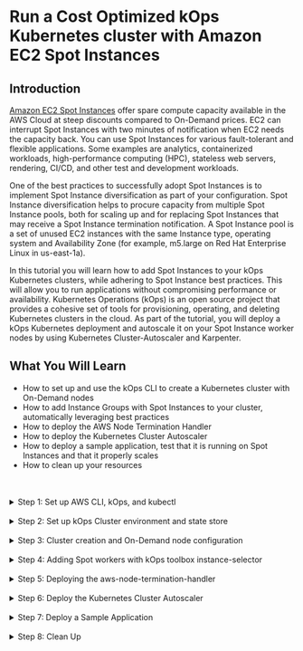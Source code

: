 # Run a Cost Optimized kOps Kubernetes cluster with Amazon EC2 Spot Instances

## Introduction

[Amazon EC2 Spot Instances](https://aws.amazon.com/ec2/spot/) offer spare compute capacity available in the AWS Cloud at steep discounts compared to On-Demand prices. EC2 can interrupt Spot Instances with two minutes of notification when EC2 needs the capacity back. You can use Spot Instances for various fault-tolerant and flexible applications. Some examples are analytics, containerized workloads, high-performance computing (HPC), stateless web servers, rendering, CI/CD, and other test and development workloads.

One of the best practices to successfully adopt Spot Instances is to implement Spot Instance diversification as part of your configuration. Spot Instance diversification helps to procure capacity from multiple Spot Instance pools, both for scaling up and for replacing Spot Instances that may receive a Spot Instance termination notification. A Spot Instance pool is a set of unused EC2 instances with the same Instance type, operating system and Availability Zone (for example, m5.large on Red Hat Enterprise Linux in us-east-1a).

In this tutorial you will learn how to add Spot Instances to your kOps Kubernetes clusters, while adhering to Spot Instance best practices. This will allow you to run applications without compromising performance or availability. Kubernetes Operations (kOps) is an open source project that provides a cohesive set of tools for provisioning, operating, and deleting Kubernetes clusters in the cloud. As part of the tutorial, you will deploy a kOps Kubernetes deployment and autoscale it on your Spot Instance worker nodes by using Kubernetes Cluster-Autoscaler and Karpenter.

## What You Will Learn

- How to set up and use the kOps CLI to create a Kubernetes cluster with On-Demand nodes
- How to add Instance Groups with Spot Instances to your cluster, automatically leveraging best practices
- How to deploy the AWS Node Termination Handler
- How to deploy the Kubernetes Cluster Autoscaler
- How to deploy a sample application, test that it is running on Spot Instances and that it properly scales
- How to clean up your resources
<br/>
<br/>

<details>
  <summary>Step 1: Set up AWS CLI, kOps, and kubectl</summary>
<br/>

In this step you will install all the dependencies that you will need during the tutorial.
<br/>

1. Install version 2 of the AWS CLI by running the following commands — if you’re using Linux — or follow the instructions in the [AWS CLI installation guide](https://docs.aws.amazon.com/cli/latest/userguide/install-cliv2.html) for different operating systems.

   ```bash
   curl "https://awscli.amazonaws.com/awscli-exe-linux-x86_64.zip" -o "awscliv2.zip"
   unzip awscliv2.zip
   sudo ./aws/install
   ```

2. kOps requires that you have AWS credentials configured in your environment. The `aws configure` command is the fastest way to set up your AWS CLI installation for general use. Run the command and follow the prompts. You can use Administrator IAM policy, but if you want to limit the permissions required by kOps, the minimum required IAM privileges you will need are:

- AmazonEC2FullAccess
- AmazonRoute53FullAccess
- AmazonS3FullAccess
- IAMFullAccess
- AmazonVPCFullAccess
- Events:
  - DeleteRule
  - ListRules
  - ListTargetsByRule
  - ListTagsForResource
  - PutEvents
  - PutRule
  - PutTargets
  - RemoveTargets
  - TagResource
- SQS:
  - CreateQueue
  - DeleteQueue
  - GetQueueAtttributes   
  - ListQueues
  - ListQueueTags 

3. [Install kOps](https://kops.sigs.k8s.io/getting_started/install/) in your environment. You can also follow this guide to install kOps for other architectures and platforms. At the time of writing, the latest version of kOps is v1.23.1

    ```bash
    export KOPS_VERSION=v1.23.1
    curl -LO https://github.com/kubernetes/kops/releases/download/${KOPS_VERSION}/kops-linux-amd64
    chmod +x kops-linux-amd64
    sudo mv kops-linux-amd64 /usr/local/bin/kops
    kops version
    ```

4. Install Kubectl. You can also follow [this guide](https://kubernetes.io/docs/tasks/tools/install-kubectl/) for other architectures and platforms. You should use the same major kubectl version as the kOps version selected.

    ```bash
    export KUBECTL_VERSION=v1.23.6
    sudo curl --silent --location -o /usr/local/bin/kubectl https://storage.googleapis.com/kubernetes-release/release/${KUBECTL_VERSION}/bin/linux/amd64/kubectl
    sudo chmod +x /usr/local/bin/kubectl
    kubectl version
    ```

5. In addition to kOps and kubectl, install [yq](https://github.com/mikefarah/yq/), a portable command-line YAML processor. You can follow yq [installation instructions](https://mikefarah.gitbook.io/yq/) for your system. On Cloud9 and Linux, you can install yq with the command on the right. The command requires that Go tools are installed in your environment. You can run  `go version` to check if Go is already installed in your environment; if it is not, [install go tools](https://golang.org/doc/install#install) before proceeding with this step.

    ```bash
    GO111MODULE=on go get github.com/mikefarah/yq ; export PATH=$PATH:~/go/bin
    ```
</details>

<br/>

<details>
  <summary>Step 2: Set up kOps Cluster environment and state store</summary>
<br/>

In this step you will configure some of the environment variables that will be used to set up your environment, and create and configure the S3 bucket that kOps will use as [states store](https://kops.sigs.k8s.io/state/).


1. Export environment variables according to the following requirements:
    - The name of your cluster will be **“spot-kops-cluster”**. To reduce the dependencies on other services, in this tutorial you will create your cluster using [Gossip DNS](https://kops.sigs.k8s.io/gossip/), hence the cluster domain will be **k8s.local** and the fully qualified name of the cluster **spot-kops-cluster.k8s.local**.
    - You will also create an S3 bucket where kOps configuration and the cluster's state will be stored. You will use [uuidgen](https://man7.org/linux/man-pages/man1/uuidgen.1.html) to generate a [unique S3 bucket name](https://docs.aws.amazon.com/AmazonS3/latest/dev/UsingBucket.html).
    - In the above command, you will set the environment variables that will be used across the rest of the session.

    ```bash
    export NAME=spot-kops-cluster.k8s.local
    export KOPS_STATE_PREFIX=spot-kops-$(uuidgen)
    export KOPS_STATE_STORE=s3://${KOPS_STATE_PREFIX}
    ```

2. Additionally you will set a few other environment variables that define the region and availability zones where your cluster will be deployed. In this tutorial, the region will be “us-east-1”, you can change this and point it to the region where you would prefer running your cluster.

    ```bash
    export AWS_REGION=us-east-1
    export AWS_REGION_AZS=$(aws ec2 describe-availability-zones \
    --region ${AWS_REGION} \
    --query 'AvailabilityZones[0:3].ZoneName' \
    --output text | \
    sed 's/\t/,/g')
    ```

3. Now that you have the name of your cluster and S3 State Store bucket defined, let's create the S3 bucket.

    ```bash
    aws s3api create-bucket \
    --bucket ${KOPS_STATE_PREFIX} \
    --region ${AWS_REGION} 
    ```

4. Once the bucket has been created, you can apply one of kOps best practices by enabling S3 Versioning on the bucket. S3 is acting as the state store, and by enabling versioning on the bucket you will be able to recover your cluster back to a previous state and configuration.

    ```bash
    aws s3api put-bucket-versioning \
    --bucket ${KOPS_STATE_PREFIX} \
    --region ${AWS_REGION} \
    --versioning-configuration Status=Enabled
    ```
</details>

<br/>

<details>
  <summary>Step 3: Cluster creation and On-Demand node configuration</summary>
<br/>

In this step you will create the cluster control plane and a kOps InstanceGroup with OnDemand instances. You will also add some labels to the group, so that you can place pods accordingly later on.

1. It is now time to create the cluster. You will build a [Highly Available (HA)](https://kops.sigs.k8s.io/operations/high_availability/) cluster using m5.large instances for the [kubernetes masters](https://kubernetes.io/docs/concepts/) spread across three Availability Zones. Additionally you will create an InstanceGroup with two t3.large OnDemand worker nodes, that you will use to demonstrate how you can configure your applications to run on Spot or OnDemand Instances, depending on the type of workflow.

    ```bash
    kops create cluster \
    --name ${NAME} \
    --state ${KOPS_STATE_STORE} \
    --cloud aws \
    --master-size m5.large \
    --master-count 3 \
    --master-zones ${AWS_REGION_AZS} \
    --zones ${AWS_REGION_AZS} \
    --node-size t3.large \
    --node-count 2 \
    --dns private 
    ```

2. Great! The output of the previous command displays all the resources that will be created. You can check that the cluster configuration has been written to the kOps state S3 bucket. The following command should showcase the cluster state, and yield and an output similar to the following one:

    ```bash
    aws s3 ls --recursive ${KOPS_STATE_STORE}
    ```

    ```bash
    2022-05-11 00:08:21          0 spot-kops-cluster.k8s.local/clusteraddons/default
    2022-05-11 00:08:21       1723 spot-kops-cluster.k8s.local/config
    2022-05-11 00:08:21        454 spot-kops-cluster.k8s.local/instancegroup/master-us-east-1a
    2022-05-11 00:08:21        454 spot-kops-cluster.k8s.local/instancegroup/master-us-east-1b
    2022-05-11 00:08:21        454 spot-kops-cluster.k8s.local/instancegroup/master-us-east-1c
    2022-05-11 00:08:21        450 spot-kops-cluster.k8s.local/instancegroup/nodes-us-east-1a
    2022-05-11 00:08:21        450 spot-kops-cluster.k8s.local/instancegroup/nodes-us-east-1b
    2022-05-11 00:08:21        450 spot-kops-cluster.k8s.local/instancegroup/nodes-us-east-1c
    ```

3. As for the two nodes in the InstanceGroup that you created, you should label those as OnDemand nodes by adding a lifecycle label. kOps created an instance group per AZ for your nodes, so you will apply the changes to each of them. To merge the new configuration attributes to the cluster nodes, you will use yq.

    ```bash
    for availability_zone in $(echo ${AWS_REGION_AZS} | sed 's/,/ /g')
    do
    NODEGROUP_NAME=nodes-${availability_zone}
    echo "Updating configuration for group ${NODEGROUP_NAME}"
    cat << EOF > ./nodes-extra-labels.yaml
    spec:
      nodeLabels:
        kops.k8s.io/lifecycle: OnDemand
    EOF
    kops get instancegroups --name ${NAME} ${NODEGROUP_NAME} -o yaml > ./${NODEGROUP_NAME}.yaml
    yq merge --overwrite --inplace ./${NODEGROUP_NAME}.yaml ./nodes-extra-labels.yaml
    aws s3 cp ${NODEGROUP_NAME}.yaml ${KOPS_STATE_STORE}/${NAME}/instancegroup/${NODEGROUP_NAME}
    done
    ```

4. You can validate the result of your changes by running the following command, and verifying that the labels have been added to the spec.nodeLabels section. The output of this command should be: 
    - Instancegroup nodes-us-east-1a contains label kops.k8s.io/lifecycle: OnDemand
    - Instancegroup nodes-us-east-1b contains label kops.k8s.io/lifecycle: OnDemand
    - Instancegroup nodes-us-east-1c contains label kops.k8s.io/lifecycle: OnDemand

    ```bash
    for availability_zone in $(echo ${AWS_REGION_AZS} | sed 's/,/ /g')
    do
    NODEGROUP_NAME=nodes-${availability_zone}
    kops get ig --name ${NAME} ${NODEGROUP_NAME} -o yaml | grep "lifecycle: OnDemand" > /dev/null
    if [ $? -eq 0 ]
    then
        echo "Instancegroup ${NODEGROUP_NAME} contains label kops.k8s.io/lifecycle: OnDemand"
    else
        echo "Instancegroup ${NODEGROUP_NAME} DOES NOT contains label kops.k8s.io/lifecycle: OnDemand"
    fi
    done
    ```

5. Aside from validating that the lifecycle label is set up, you can inspect one of the nodegroup's configuration. Run the following command to view it.

    ```bash
    kops get ig --name ${NAME} nodes-$(echo ${AWS_REGION_AZS}|cut -d, -f 1) -o yaml
    ```

</details>

<br/>

<details>
  <summary>Step 4: Adding Spot workers with kOps toolbox instance-selector</summary>
<br/>

Until January of 2021, to adhere to Spot best practices using kOps, users were required to select a group of Spot instances to diversify manually. They then had to configure a [MixedInstancePolicy InstanceGroup](https://kops.sigs.k8s.io/instance_groups/#mixedinstancepolicy-aws-only) in order to apply diversification within the instance group. In that date, we introduced a new tool: **kOps toolbox instance-selector**. This tool is distributed as part of the standard kOps distribution, and it simplifies the creation of kOps Instance Groups, by creating groups that fully adhere to Spot Instances best practices.

In order to tap into multiple Spot capacity pools, you will create two Instance Groups, each containing multiple instance types. Diversifying into more capacity pools increases the chances of achieving the desired scale, and maintaining it if some of the capacity pools get interrupted (when EC2 needs the capacity back). Each Instance Group ([EC2 Auto Scaling group](https://aws.amazon.com/ec2/autoscaling/)) will launch instances using Spot pools that are optimally chosen based on the available Spot capacity.


1. The following  command creates an Instance Group, which will be called **spot-group-base-4vcpus-16gb**. To create the group, use kOps toolbox instance-selector, which saves the effort of manually configuring the new group for diversification. In this case, use the `--instance-type-base` with m5.xlarge as your base instance, made up of pools from the latest generations. You can get more information about which parameters `kops toolbox instance-selector` uses by running **kops toolbox instance-selsector –-help**

    ```bash
    kops toolbox instance-selector "spot-group-base-4vcpus-16gb" \
    --usage-class spot --cluster-autoscaler \
    --base-instance-type "m5.xlarge" --burst-support=false \
    --deny-list '^?[1-3].*\..*' --gpus 0 \
    --node-count-max 5 --node-count-min 1 \
    --name ${NAME} 
    ```

2. Now let’s create the second Instance Group. This time, you will create the group **spot-group-base-2vcpus-8gb**, using a different approach as in the previous step. Instead of defining a base instance type, now you will specify the amount of memory and vcpus:

    ```bash
    kops toolbox instance-selector "spot-group-base-2vcpus-8gb" \
    --usage-class spot --cluster-autoscaler \
    --flexible --burst-support=false \
    --vcpus-min=2 --vcpus-max=2 --memory-min 8gb --memory-max 8gb \
    --deny-list '^?[1-3].*\..*' --gpus 0 \
    --node-count-max 5 --node-count-min 1 \
    --name ${NAME}
    ```

3. Before proceeding with the final instantiation of the cluster, let’s validate and review the newly created Instance Group's configuration. Run the following command to display the configuration of the **spot-group-base-2vcpus-8gb** Instance Group.

    ```bash
    kops get ig spot-group-base-2vcpus-8gb --name $NAME -o yaml
    ```

4. Your cluster is now configured with all the resources depicted in the architecture diagram below. 

    ![Architecture Diagram](/arch.png)
    <br/>

    However, you have only configured the cluster up to this point. To actually instantiate it, you must execute the following command:

    ```bash
    kops update cluster --state=${KOPS_STATE_STORE} --name=${NAME} --yes --admin 
    ```

   > :warning: If your environment previously had a kubeconfig file, you may need to run `kops export kubeconfig ${NAME} --admin` to store the configuration and change the config. ]

5. The command in the previous step will start requesting for all the cluster resources, and end up with an output similar to the following one. This may take around five minutes.

    ```bash
    Cluster is starting.  It should be ready in a few minutes.

    Suggestions:
    * validate cluster: kops validate cluster --wait 10m
    * list nodes: kubectl get nodes --show-labels
    * ssh to the master: ssh -i ~/.ssh/id_rsa ubuntu@api.spot-kops-cluster.k8s.local
    * the ubuntu user is specific to Ubuntu. If not using Ubuntu please use the appropriate user based on your OS.
    * read about installing addons at: https://kops.sigs.k8s.io/addons.
    ```

6. You can run the **kOps validate cluster** command to evaluate the state of the cluster a few times per minute, capturing the progress of its creation.

    ```bash
    kops validate cluster --wait 10m
    ```

The command will raise errors until the cluster is created.

7. Once the cluster is in a healthy state, you can list nodes to check that the cluster and all its associated resources are up and running.

    ```bash
    kubectl get nodes --show-labels
    ```

</details>

<br/>

<details>
  <summary>Step 5: Deploying the aws-node-termination-handler</summary>
<br/>

When an interruption happens, EC2 sends a [Spot interruption notification](https://docs.aws.amazon.com/AWSEC2/latest/UserGuide/spot-interruptions.html) to the instance, giving the application two minutes to gracefully handle that interruption, and minimize the impact to its availability or performance. Also, recently the new [Instance Rebalance Recommendation](https://docs.aws.amazon.com/AWSEC2/latest/UserGuide/rebalance-recommendations.html) signal was made available, which notifies you when a Spot Instance is at elevated risk of interruption; it can arrive sooner that the Spot interruption notice, giving you extra time to proactively manage the Spot Instance, by rebalancing to new or existing Spot Instances that are not at risk. In order to gracefully handle either scenario on Kubernetes, we will deploy the  [aws-node-termination-handler](https://github.com/aws/aws-node-termination-handler) in this section. 

Let's proceed to installing the [aws-node-termination-handler](https://github.com/aws/aws-node-termination-handler) in Queue Processor mode, with the help of kOps. The Handler will continuously poll an Amazon SQS queue, which receives events emitted by Amazon EventBridge that can lead to the termination of the nodes in your cluster (Spot Interruption/Rebalance events, maintenance events, Auto-Scaling Group lifycle hooks and [more](https://github.com/aws/aws-node-termination-handler#queue-processor)). This enables the Handler to [cordon](https://kubernetes.io/docs/reference/generated/kubectl/kubectl-commands#cordon) and [drain](https://kubernetes.io/docs/reference/generated/kubectl/kubectl-commands#drain) the node - also issuing a SIGTERM to the Pods and containers running on it, in order to achieve a graceful application termination. 

1. kOps facilitates the deployment of the aws-node-termination-handler, allowing you to add its configuration as an addon to the kOps cluster spec. This addon also takes care of deploying all the necessary AWS infrastructure for you: SQS Queue, EventBridge rules, and the necessary Auto-Scaling group Lifecycle hooks. Deploy the aws-node-termination-handler addon with the following command:


    ```bash
    kops get cluster --name ${NAME} -o yaml > ~/environment/cluster_config.yaml 
    cat << EOF > ./node_termination_handler_addon.yaml
    spec:
      nodeTerminationHandler:
        cpuRequest: 200m
        enabled: true
        enableSQSTerminationDraining: true
        managedASGTag: "aws-node-termination-handler/managed"
    EOF
    yq merge --overwrite --inplace ~/environment/cluster_config.yaml ~/environment/node_termination_handler_addon.yaml
    aws s3 cp ~/environment/cluster_config.yaml ${KOPS_STATE_STORE}/${NAME}/config
    kops update cluster --state=${KOPS_STATE_STORE} --name=${NAME} --yes --admin
    ```

2. To check that the aws-node-termination-handler has been deployed successfully, execute the following command.

    ```bash
    kubectl get deployment aws-node-termination-handler -n kube-system -o wide
    ```
</details>
<br/>

<details>
  <summary>Step 6: Deploy the Kubernetes Cluster Autoscaler</summary>
<br/>


[Cluster Autoscaler](https://github.com/kubernetes/autoscaler/tree/master/cluster-autoscaler) is a Kubernetes [controller](https://kubernetes.io/docs/concepts/architecture/controller/) that dynamically adjusts the size of the cluster. If there are pods that can't be scheduled in the cluster due to insufficient resources, Cluster Autoscaler will issue a scale-out action. When there are nodes in the cluster that have been under-utilized for a period of time, Cluster Autoscaler will scale-in the cluster. Internally Cluster Autoscaler evaluates a set of **instance groups** to scale up the cluster. When Cluster Autoscaler runs on AWS, **instance groups** are implemented using Auto Scaling Groups. To calculate the number of nodes to scale-out/in when required, Cluster Autoscaler assumes all the instances in an instance group are homogenous (i.e. have the same number of vCPUs and memory size).

Metrics Server is a scalable, efficient source of container resource metrics for Kubernetes built-in autoscaling pipelines. These metrics will drive the scaling behavior of the deployments.

1. Before installing Cluster Autoscaler, install the metric server using a kOps addon:

    ```bash
    kops get cluster --name ${NAME} -o yaml > ~/environment/cluster_config.yaml 
    cat << EOF > ./metric_server_addon.yaml
    spec:
      certManager:
        enabled: true
      metricsServer:
        enabled: true
    EOF
    yq merge --overwrite --inplace ~/environment/cluster_config.yaml ~/environment/metric_server_addon.yaml
    aws s3 cp ~/environment/cluster_config.yaml ${KOPS_STATE_STORE}/${NAME}/config
    kops update cluster --state=${KOPS_STATE_STORE} --name=${NAME} --yes --admin
    ```

2. Wait until the metric server is up and running:

    ```bash
    kubectl get deploy metrics-server -n kube-system
    ```

3. kOps facilitates the deployment of the Cluster Autoscaler, allowing you to add its configuration as an addon to the kOps cluster spec. Deploy the Cluster Autoscaler addon with the following command:

    ```bash
    kops get cluster --name ${NAME} -o yaml > ~/environment/cluster_config.yaml 
    cat << EOF > ./cluster_autoscaler_addon.yaml
    spec:
      clusterAutoscaler:
        awsUseStaticInstanceList: false
        balanceSimilarNodeGroups: false
        cpuRequest: 100m
        enabled: true
        expander: random
        image: us.gcr.io/k8s-artifacts-prod/autoscaling/cluster-autoscaler:v1.23.0
        memoryRequest: 300Mi
        newPodScaleUpDelay: 0s
        scaleDownDelayAfterAdd: 10m0s
        skipNodesWithLocalStorage: true
        skipNodesWithSystemPods: true
    EOF
    yq merge --overwrite --inplace ~/environment/cluster_config.yaml ~/environment/cluster_autoscaler_addon.yaml
    aws s3 cp ~/environment/cluster_config.yaml ${KOPS_STATE_STORE}/${NAME}/config
    kops update cluster --state=${KOPS_STATE_STORE} --name=${NAME} --yes --admin
    ```

![Cluster Autoscaler Arch](/clusterautoscaler.png)

4. You can also check the logs and steps taken by Cluster Autoscaler with the following command. This command will display Cluster Autoscaler logs.

    ```bash
    kubectl logs -f deployment/cluster-autoscaler -n kube-system --tail=10
    ```
</details>

<br/>
<details>
  <summary>Step 7: Deploy a Sample Application</summary>
<br/>

Finally let's deploy a test application and scale our cluster. To scale our application, we will use a Deployment and a Horizontal Pod Autoscaler.

1. Deploy an application and expose as a service on TCP port 80. The application is a custom-built image based on the php-apache image. The index.php page performs calculations to generate CPU load. More information can be found [here](https://kubernetes.io/docs/tasks/run-application/horizontal-pod-autoscale-walkthrough/#run-expose-php-apache-server)

    ```bash
    kubectl create deployment php-apache --image=us.gcr.io/k8s-artifacts-prod/hpa-example
    kubectl set resources deploy php-apache --requests=cpu=2000
    kubectl expose deploy php-apache --port 80
    kubectl get pod -l app=php-apache
    ```

2. Create an Hpa resource. This HPA scales up when CPU exceeds 50% of the allocated container resource.

    ```bash
    kubectl autoscale deployment php-apache  \
    --cpu-percent=50 \
    --min=1  \
    --max=30 
    ```

3. View the HPA using kubectl. You probably will see `<unknown>/50%` for 1-2 minutes and then you should be able to see `0%/50%`.

    ```bash
    kubectl get hpa
    ```

4. Open a new terminal window and create a new container:

    ```bash
    kubectl run -i --tty load-generator-1 --image=busybox /bin/sh
    ```
5. Execute a while loop to generate load in the application:

    ```bash
    while true; do wget -q -O - http://php-apache; done
    ```

6. In the previous terminal, watch the HPA with the following command:

    ```bash
    kubectl get hpa -w
    ```

You should see your environment scaling. 

</details>

<br/>

<details>
  <summary>Step 8: Clean Up</summary>
<br/>

1. Remove the kOps cluster:

    ```bash
    kops delete cluster --name ${NAME} --yes
    ```

2. In the console, remove the S3 bucket. Read ["Deleting a single object" section](https://docs.aws.amazon.com/AmazonS3/latest/user-guide/delete-objects.html) of the AWS Documentation to find out how to delete a bucket from the console.

</details>


